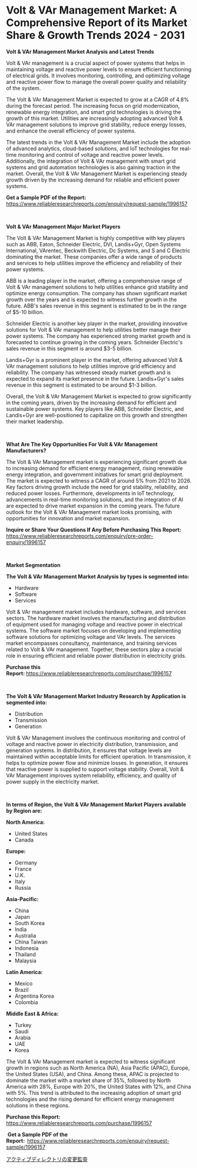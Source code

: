 <p><h1>Volt & VAr Management Market: A Comprehensive Report of its Market Share & Growth Trends 2024 - 2031</h1></p><p><strong>Volt & VAr Management Market Analysis and Latest Trends</strong></p>
<p><p>Volt & VAr management is a crucial aspect of power systems that helps in maintaining voltage and reactive power levels to ensure efficient functioning of electrical grids. It involves monitoring, controlling, and optimizing voltage and reactive power flow to manage the overall power quality and reliability of the system.</p><p>The Volt & VAr Management Market is expected to grow at a CAGR of 4.8% during the forecast period. The increasing focus on grid modernization, renewable energy integration, and smart grid technologies is driving the growth of this market. Utilities are increasingly adopting advanced Volt & VAr management solutions to improve grid stability, reduce energy losses, and enhance the overall efficiency of power systems.</p><p>The latest trends in the Volt & VAr Management Market include the adoption of advanced analytics, cloud-based solutions, and IoT technologies for real-time monitoring and control of voltage and reactive power levels. Additionally, the integration of Volt & VAr management with smart grid systems and grid automation technologies is also gaining traction in the market. Overall, the Volt & VAr Management Market is experiencing steady growth driven by the increasing demand for reliable and efficient power systems.</p></p>
<p><strong>Get a Sample PDF of the Report:&nbsp;</strong> <a href="https://www.reliableresearchreports.com/enquiry/request-sample/1996157">https://www.reliableresearchreports.com/enquiry/request-sample/1996157</a></p>
<p>&nbsp;</p>
<p><strong>Volt & VAr Management Major Market Players</strong></p>
<p><p>The Volt & VAr Management Market is highly competitive with key players such as ABB, Eaton, Schneider Electric, DVI, Landis+Gyr, Open Systems International, VArentec, Beckwith Electric, Dc Systems, and S and C Electric dominating the market. These companies offer a wide range of products and services to help utilities improve the efficiency and reliability of their power systems.</p><p>ABB is a leading player in the market, offering a comprehensive range of Volt & VAr management solutions to help utilities enhance grid stability and optimize energy consumption. The company has shown significant market growth over the years and is expected to witness further growth in the future. ABB's sales revenue in this segment is estimated to be in the range of $5-10 billion.</p><p>Schneider Electric is another key player in the market, providing innovative solutions for Volt & VAr management to help utilities better manage their power systems. The company has experienced strong market growth and is forecasted to continue growing in the coming years. Schneider Electric's sales revenue in this segment is around $3-5 billion.</p><p>Landis+Gyr is a prominent player in the market, offering advanced Volt & VAr management solutions to help utilities improve grid efficiency and reliability. The company has witnessed steady market growth and is expected to expand its market presence in the future. Landis+Gyr's sales revenue in this segment is estimated to be around $1-3 billion.</p><p>Overall, the Volt & VAr Management Market is expected to grow significantly in the coming years, driven by the increasing demand for efficient and sustainable power systems. Key players like ABB, Schneider Electric, and Landis+Gyr are well-positioned to capitalize on this growth and strengthen their market leadership.</p></p>
<p>&nbsp;</p>
<p><strong>What Are The Key Opportunities For Volt & VAr Management Manufacturers?</strong></p>
<p><p>The Volt & VAr Management market is experiencing significant growth due to increasing demand for efficient energy management, rising renewable energy integration, and government initiatives for smart grid deployment. The market is expected to witness a CAGR of around 5% from 2021 to 2026. Key factors driving growth include the need for grid stability, reliability, and reduced power losses. Furthermore, developments in IoT technology, advancements in real-time monitoring solutions, and the integration of AI are expected to drive market expansion in the coming years. The future outlook for the Volt & VAr Management market looks promising, with opportunities for innovation and market expansion.</p></p>
<p><strong>Inquire or Share Your Questions If Any Before Purchasing This Report:</strong> <a href="https://www.reliableresearchreports.com/enquiry/pre-order-enquiry/1996157">https://www.reliableresearchreports.com/enquiry/pre-order-enquiry/1996157</a></p>
<p>&nbsp;</p>
<p><strong>Market Segmentation</strong></p>
<p><strong>The Volt & VAr Management Market Analysis by types is segmented into:</strong></p>
<p><ul><li>Hardware</li><li>Software</li><li>Services</li></ul></p>
<p><p>Volt & VAr management market includes hardware, software, and services sectors. The hardware market involves the manufacturing and distribution of equipment used for managing voltage and reactive power in electrical systems. The software market focuses on developing and implementing software solutions for optimizing voltage and VAr levels. The services market encompasses consultancy, maintenance, and training services related to Volt & VAr management. Together, these sectors play a crucial role in ensuring efficient and reliable power distribution in electricity grids.</p></p>
<p><strong>Purchase this Report:&nbsp;</strong><a href="https://www.reliableresearchreports.com/purchase/1996157">https://www.reliableresearchreports.com/purchase/1996157</a></p>
<p>&nbsp;</p>
<p><strong>The Volt & VAr Management Market Industry Research by Application is segmented into:</strong></p>
<p><ul><li>Distribution</li><li>Transmission</li><li>Generation</li></ul></p>
<p><p>Volt & VAr Management involves the continuous monitoring and control of voltage and reactive power in electricity distribution, transmission, and generation systems. In distribution, it ensures that voltage levels are maintained within acceptable limits for efficient operation. In transmission, it helps to optimize power flow and minimize losses. In generation, it ensures that reactive power is supplied to support voltage stability. Overall, Volt & VAr Management improves system reliability, efficiency, and quality of power supply in the electricity market.</p></p>
<p>&nbsp;</p>
<p><strong>In terms of Region, the Volt & VAr Management Market Players available by Region are:</strong></p>
<p>
    <p> <strong> North America: </strong>
        <ul>
            <li>United States</li>
            <li>Canada</li>
        </ul>
        </p> 
    <p> <strong> Europe: </strong>
        <ul>
            <li>Germany</li>
            <li>France</li>
            <li>U.K.</li>
            <li>Italy</li>
            <li>Russia</li>
        </ul>
        </p> 
    <p> <strong> Asia-Pacific: </strong>
        <ul>
            <li>China</li>
            <li>Japan</li>
            <li>South Korea</li>
            <li>India</li>
            <li>Australia</li>
            <li>China Taiwan</li>
            <li>Indonesia</li>
            <li>Thailand</li>
            <li>Malaysia</li>
        </ul>
        </p> 
    <p> <strong> Latin America: </strong>
        <ul>
            <li>Mexico</li>
            <li>Brazil</li>
            <li>Argentina Korea</li>
            <li>Colombia</li>
        </ul>
        </p> 
    <p> <strong> Middle East & Africa: </strong>
        <ul>
            <li>Turkey</li>
            <li>Saudi</li>
            <li>Arabia</li>
            <li>UAE</li>
            <li>Korea</li>
        </ul>
    </p>
    </p>
<p><p>The Volt & VAr Management market is expected to witness significant growth in regions such as North America (NA), Asia Pacific (APAC), Europe, the United States (USA), and China. Among these, APAC is projected to dominate the market with a market share of 35%, followed by North America with 28%, Europe with 20%, the United States with 12%, and China with 5%. This trend is attributed to the increasing adoption of smart grid technologies and the rising demand for efficient energy management solutions in these regions.</p></p>
<p><strong>Purchase this Report: </strong><a href="https://www.reliableresearchreports.com/purchase/1996157">https://www.reliableresearchreports.com/purchase/1996157</a></p>
<p>&nbsp;<strong>Get a Sample PDF of the Report:&nbsp;&nbsp;</strong><a href="https://www.reliableresearchreports.com/enquiry/request-sample/1996157">https://www.reliableresearchreports.com/enquiry/request-sample/1996157</a></p>
<p><strong></strong></p>
<p><p><a href="https://medium.com/@skyleridges76856/%E3%82%A2%E3%82%AF%E3%83%86%E3%82%A3%E3%83%96%E3%83%87%E3%82%A3%E3%83%AC%E3%82%AF%E3%83%88%E3%83%AA%E3%81%AEchange-auditor%E3%81%AE%E5%B8%82%E5%A0%B4%E8%A6%8F%E6%A8%A1-cagr-%E3%83%88%E3%83%AC%E3%83%B3%E3%83%89%E3%81%AF-2024%E5%B9%B4%E3%81%8B%E3%82%892030%E5%B9%B4%E3%81%BE%E3%81%A7%E3%81%A7%E3%81%99-b130db170b91">アクティブディレクトリの変更監査</a></p></p>